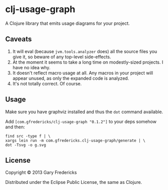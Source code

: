 # clj-usage-graph

A Clojure library that emits usage diagrams for your project.

## Caveats

1. It will eval (because `jvm.tools.analyzer` does) all the source
   files you give it, so beware of any top-level side-effects.
2. At the moment it seems to take a long time on modestly-sized
   projects.  I have no idea why.
3. It doesn't reflect macro usage at all. Any macros in your project
   will appear unused, as only the expanded code is analyzed.
4. It's not totally correct. Of course.

## Usage

Make sure you have graphviz installed and thus the `dot` command
available.

Add `[com.gfredericks/clj-usage-graph "0.1.2"]` to your deps somehow
and then:

```
find src -type f | \
xargs lein run -m com.gfredericks.clj-usage-graph/generate | \
dot -Tsvg -o g.svg
```

## License

Copyright © 2013 Gary Fredericks

Distributed under the Eclipse Public License, the same as Clojure.
